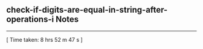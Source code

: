 <h2>check-if-digits-are-equal-in-string-after-operations-i Notes</h2><hr>[ Time taken: 8 hrs 52 m 47 s ]